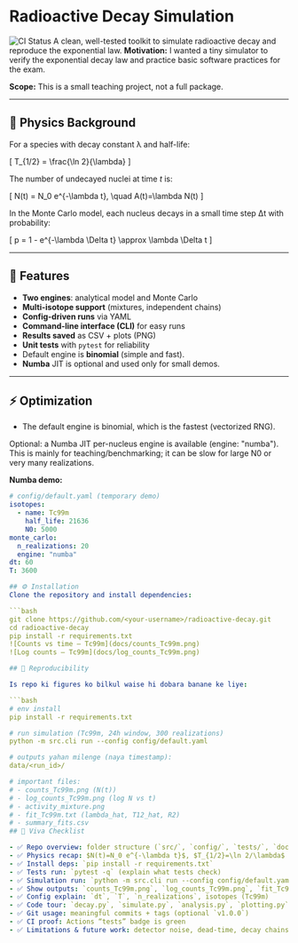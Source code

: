 # Radioactive Decay Simulation

![CI Status](https://github.com/Yamnasid09/Radioactive-decay/actions/workflows/tests.yml/badge.svg)
A clean, well-tested toolkit to simulate radioactive decay and reproduce the exponential law.
**Motivation:** I wanted a tiny simulator to verify the exponential decay law and practice basic software practices for the exam.

**Scope:** This is a small teaching project, not a full package.


---

## 🔬 Physics Background
For a species with decay constant λ and half-life:

\[
T_{1/2} = \frac{\ln 2}{\lambda}
\]

The number of undecayed nuclei at time *t* is:

\[
N(t) = N_0 e^{-\lambda t}, \quad A(t)=\lambda N(t)
\]

In the Monte Carlo model, each nucleus decays in a small time step Δt with probability:

\[
p = 1 - e^{-\lambda \Delta t} \approx \lambda \Delta t
\]

---

## 🚀 Features
- **Two engines**: analytical model and Monte Carlo
- **Multi-isotope support** (mixtures, independent chains)
- **Config-driven runs** via YAML
- **Command-line interface (CLI)** for easy runs
- **Results saved** as CSV + plots (PNG)
- **Unit tests** with `pytest` for reliability
- Default engine is **binomial** (simple and fast).
- **Numba** JIT is optional and used only for small demos.

---
## ⚡ Optimization

- The default engine is binomial, which is the fastest (vectorized RNG).

Optional: a Numba JIT per-nucleus engine is available (engine: "numba"). This is mainly for teaching/benchmarking; it can be slow for large N0 or very many realizations.

**Numba demo:**
```yaml
# config/default.yaml (temporary demo)
isotopes:
  - name: Tc99m
    half_life: 21636
    N0: 5000   
monte_carlo:
  n_realizations: 20
  engine: "numba"
dt: 60
T: 3600

## ⚙️ Installation
Clone the repository and install dependencies:

```bash
git clone https://github.com/<your-username>/radioactive-decay.git
cd radioactive-decay
pip install -r requirements.txt
![Counts vs time — Tc99m](docs/counts_Tc99m.png)
![Log counts — Tc99m](docs/log_counts_Tc99m.png)

## 🔁 Reproducibility

Is repo ki figures ko bilkul waise hi dobara banane ke liye:

```bash
# env install
pip install -r requirements.txt

# run simulation (Tc99m, 24h window, 300 realizations)
python -m src.cli run --config config/default.yaml

# outputs yahan milenge (naya timestamp):
data/<run_id>/

# important files:
# - counts_Tc99m.png (N(t))
# - log_counts_Tc99m.png (log N vs t)
# - activity_mixture.png
# - fit_Tc99m.txt (lambda_hat, T12_hat, R2)
# - summary_fits.csv
## 🎤 Viva Checklist

- ✅ Repo overview: folder structure (`src/`, `config/`, `tests/`, `docs/`, `data/`)
- ✅ Physics recap: $N(t)=N_0 e^{-\lambda t}$, $T_{1/2}=\ln 2/\lambda$
- ✅ Install deps: `pip install -r requirements.txt`
- ✅ Tests run: `pytest -q` (explain what tests check)
- ✅ Simulation run: `python -m src.cli run --config config/default.yaml`
- ✅ Show outputs: `counts_Tc99m.png`, `log_counts_Tc99m.png`, `fit_Tc99m.txt` (T12_hat ≈ 21636 s)
- ✅ Config explain: `dt`, `T`, `n_realizations`, isotopes (Tc99m)
- ✅ Code tour: `decay.py`, `simulate.py`, `analysis.py`, `plotting.py`, `cli.py`
- ✅ Git usage: meaningful commits + tags (optional `v1.0.0`)
- ✅ CI proof: Actions “tests” badge is green
- ✅ Limitations & future work: detector noise, dead-time, decay chains, Numba/JAX


